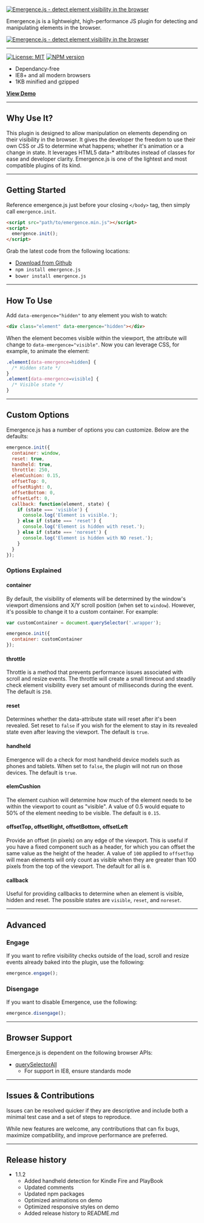 [![Emergence.js - detect element visibility in the browser](https://xtianmiller.github.io/emergence.js/dist/images/emergence-title.png#2)](https://xtianmiller.github.io/emergence.js)

Emergence.js is a lightweight, high-performance JS plugin for detecting and manipulating elements in the browser.

[![Emergence.js - detect element visibility in the browser](https://xtianmiller.github.io/emergence.js/dist/images/emergence-hero.png#2)](https://xtianmiller.github.io/emergence.js)

***

[![License: MIT](https://img.shields.io/badge/license-MIT-00ddd0.svg)](https://opensource.org/licenses/MIT)
[![NPM version](https://img.shields.io/badge/npm-v1.1.2-00ddd0.svg)](https://www.npmjs.com/package/emergence.js)

- Dependancy-free
- IE8+ and all modern browsers
- 1KB minified and gzipped

**[View Demo](https://xtianmiller.github.io/emergence.js)**

***

## Why Use It?
This plugin is designed to allow manipulation on elements depending on their visibility in the browser. It gives the developer the freedom to use their own CSS or JS to determine what happens; whether it's animation or a change in state. It leverages HTML5 data-* attributes instead of classes for ease and developer clarity. Emergence.js is one of the lightest and most compatible plugins of its kind.

***

## Getting Started
Reference emergence.js just before your closing `</body>` tag, then simply call `emergence.init`.

```html
<script src="path/to/emergence.min.js"></script>
<script>
  emergence.init();
</script>
```

Grab the latest code from the following locations:

- [Download from Github](https://github.com/xtianmiller/emergence.js/archive/master.zip)
- `npm install emergence.js`
- `bower install emergence.js`

***

## How To Use
Add `data-emergence="hidden"` to any element you wish to watch:

```html
<div class="element" data-emergence="hidden"></div>
```

When the element becomes visible within the viewport, the attribute will change to `data-emergence="visible"`. Now you can leverage CSS, for example, to animate the element:

```css
.element[data-emergence=hidden] {
  /* Hidden state */
}
.element[data-emergence=visible] {
  /* Visible state */
}
```

***

## Custom Options
Emergence.js has a number of options you can customize. Below are the defaults:

```javascript
emergence.init({
  container: window,
  reset: true,
  handheld: true,
  throttle: 250,
  elemCushion: 0.15,
  offsetTop: 0,
  offsetRight: 0,
  offsetBottom: 0,
  offsetLeft: 0,
  callback: function(element, state) {
    if (state === 'visible') {
      console.log('Element is visible.');
    } else if (state === 'reset') {
      console.log('Element is hidden with reset.');
    } else if (state === 'noreset') {
      console.log('Element is hidden with NO reset.');
    }
  }
});
```

### Options Explained
#### container
By default, the visibility of elements will be determined by the window's viewport dimensions and X/Y scroll position (when set to `window`). However, it's possible to change it to a custom container. For example:

```javascript
var customContainer = document.querySelector('.wrapper');

emergence.init({
  container: customContainer
});
```

#### throttle
Throttle is a method that prevents performance issues associated with scroll and resize events. The throttle will create a small timeout and steadily check element visibility every set amount of milliseconds during the event. The default is `250`.

#### reset
Determines whether the data-attribute state will reset after it's been revealed. Set reset to `false` if you wish for the element to stay in its revealed state even after leaving the viewport. The default is `true`.

#### handheld
Emergence will do a check for most handheld device models such as phones and tablets. When set to `false`, the plugin will not run on those devices. The default is `true`.

#### elemCushion
The element cushion will determine how much of the element needs to be within the viewport to count as "visible". A value of 0.5 would equate to 50% of the element needing to be visible. The default is `0.15`.

#### offsetTop, offsetRight, offsetBottom, offsetLeft
Provide an offset (in pixels) on any edge of the viewport. This is useful if you have a fixed component such as a header, for which you can offset the same value as the height of the header. A value of `100` applied to `offsetTop` will mean elements will only count as visible when they are greater than 100 pixels from the top of the viewport. The default for all is `0`.

#### callback
Useful for providing callbacks to determine when an element is visible, hidden and reset. The possible states are `visible`, `reset`, and `noreset`.

***

## Advanced
### Engage
If you want to refire visibility checks outside of the load, scroll and resize events already baked into the plugin, use the following:
```javascript
emergence.engage();
```

### Disengage
If you want to disable Emergence, use the following:
```javascript
emergence.disengage();
```

***

## Browser Support
Emergence.js is dependent on the following browser APIs:

- [querySelectorAll](http://caniuse.com/#feat=queryselector)
  - For support in IE8, ensure standards mode

***

## Issues & Contributions
Issues can be resolved quicker if they are descriptive and include both a minimal test case and a set of steps to reproduce.

While new features are welcome, any contributions that can fix bugs, maximize compatibility, and improve performance are preferred.

***

## Release history

- 1.1.2
  - Added handheld detection for Kindle Fire and PlayBook
  - Updated comments
  - Updated npm packages
  - Optimized animations on demo
  - Optimized responsive styles on demo
  - Added release history to README.md
